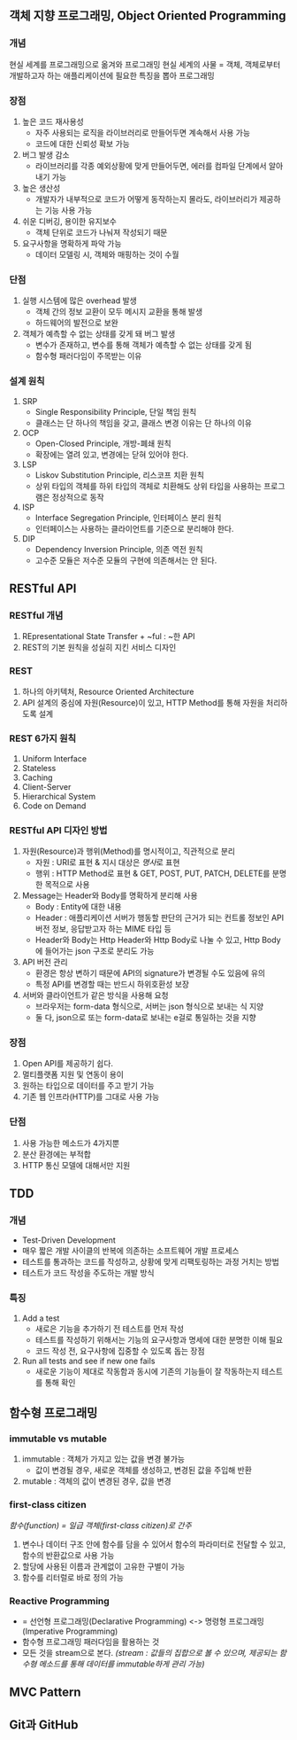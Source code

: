 ## 객체 지향 프로그래밍, Object Oriented Programming

### 개념
현실 세계를 프로그래밍으로 옮겨와 프로그래밍
현실 세계의 사물 = 객체, 객체로부터 개발하고자 하는 애플리케이션에 필요한 특징을 뽑아  프로그래밍

### 장점
1. 높은 코드 재사용성
    - 자주 사용되는 로직을 라이브러리로 만들어두면 계속해서 사용 가능
    - 코드에 대한 신뢰성 확보 가능
2. 버그 발생 감소
    - 라이브러리를 각종 예외상황에 맞게 만들어두면, 에러를 컴파일 단계에서 알아내기 가능
3. 높은 생산성
    - 개발자가 내부적으로 코드가 어떻게 동작하는지 몰라도, 라이브러리가 제공하는 기능 사용 가능
4. 쉬운 디버깅, 용이한 유지보수
    - 객체 단위로 코드가 나눠져 작성되기 때문
5. 요구사항을 명확하게 파악 가능
    - 데이터 모델링 시, 객체와 매핑하는 것이 수월

### 단점
1. 실행 시스템에 많은 overhead 발생
    - 객체 간의 정보 교환이 모두 메시지 교환을 통해 발생
    - 하드웨어의 발전으로 보완
2. 객체가 예측할 수 없는 상태를 갖게 돼 버그 발생
    - 변수가 존재하고, 변수를 통해 객체가 예측할 수 없는 상태를 갖게 됨
    - 함수형 패러다임이 주목받는 이유

### 설계 원칙
1. SRP
    - Single Responsibility Principle, 단일 책임 원칙
    - 클래스는 단 하나의 책임을 갖고, 클래스 변경 이유는 단 하나의 이유
2. OCP
    - Open-Closed Principle, 개방-폐쇄 원칙
    - 확장에는 열려 있고, 변경에는 닫혀 있어야 한다.
3. LSP
    - Liskov Substitution Principle, 리스코프 치환 원칙
    - 상위 타입의 객체를 하위 타입의 객체로 치환해도 상위 타입을 사용하는 프로그램은 정상적으로 동작
4. ISP
    - Interface Segregation Principle, 인터페이스 분리 원칙
    - 인터페이스는 사용하는 클라이언트를 기준으로 분리해야 한다.
5. DIP
    - Dependency Inversion Principle, 의존 역전 원칙
    - 고수준 모듈은 저수준 모듈의 구현에 의존해서는 안 된다.

## RESTful API

### RESTful 개념
1. REpresentational State Transfer + ~ful : ~한 API
2. REST의 기본 원칙을 성실히 지킨 서비스 디자인

### REST
1. 하나의 아키텍처, Resource Oriented Architecture
2. API 설계의 중심에 자원(Resource)이 있고, HTTP Method를 통해 자원을 처리하도록 설계

### REST 6가지 원칙
1. Uniform Interface
2. Stateless
3. Caching
4. Client-Server
5. Hierarchical System
6. Code on Demand

### RESTful API 디자인 방법
1. 자원(Resource)과 행위(Method)를 명시적이고, 직관적으로 분리
    - 자원 : URI로 표현 & 지시 대상은 *명사*로 표현
    - 행위 : HTTP Method로 표현 & GET, POST, PUT, PATCH, DELETE를 분명한 목적으로 사용
2. Message는 Header와 Body를 명확하게 분리해 사용
    - Body : Entity에 대한 내용
    - Header : 애플리케이션 서버가 행동할 판단의 근거가 되는 컨트롤 정보인 API 버전 정보, 응답받고자 하는 MIME 타입 등
    - Header와 Body는 Http Header와 Http Body로 나눌 수 있고, Http Body에 들어가는 json 구조로 분리도 가능
3.  API 버전 관리
    - 환경은 항상 변하기 때문에 API의 signature가 변경될 수도 있음에 유의
    - 특정 API를 변경할 때는 반드시 하위호환성 보장
4.  서버와 클라이언트가 같은 방식을 사용해 요청
    - 브라우저는 form-data 형식으로, 서버는 json 형식으로 보내는 식 지양
    - 둘 다, json으로 또는 form-data로 보내는 e걸로 통일하는 것을 지향

### 장점
1. Open API를 제공하기 쉽다.
2. 멀티플랫폼 지원 및 연동이 용이
3. 원하는 타입으로 데이터를 주고 받기 가능
4. 기존 웹 인프라(HTTP)를 그대로 사용 가능

### 단점
1. 사용 가능한 메소드가 4가지뿐
2. 분산 환경에는 부적합
3. HTTP 통신 모델에 대해서만 지원

## TDD

### 개념
- Test-Driven Development
- 매우 짧은 개발 사이클의 반복에 의존하는 소프트웨어 개발 프로세스
- 테스트를 통과하는 코드를 작성하고, 상황에 맞게 리팩토링하는 과정 거치는 방법
- 테스트가 코드 작성을 주도하는 개발 방식

### 특징
1. Add a test
    - 새로은 기능을 추가하기 전 테스트를 먼저 작성
    - 테스트를 작성하기 위해서는 기능의 요구사항과 명세에 대한 분명한 이해 필요
    - 코드 작성 전, 요구사항에 집중할 수 있도록 돕는 장점
2. Run all tests and see if new one fails
    - 새로운 기능이 제대로 작동함과 동시에 기존의 기능들이 잘 작동하는지 테스트를 통해 확인

## 함수형 프로그래밍

### immutable vs mutable
1. immutable :  객체가 가지고 있는 값을 변경 불가능
    - 값이 변경될 경우, 새로운 객체를 생성하고, 변경된 값을 주입해 반환
2. mutable : 객체의 값이 변경된 경우, 값을 변경

### first-class citizen
*함수(function) = 일급 객체(first-class citizen)로 간주*
1. 변수나 데이터 구조 안에 함수를 담을 수 있어서 함수의 파라미터로 전달할 수 있고, 함수의 반환값으로 사용 가능
2. 할당에 사용된 이름과 관계없이 고유한 구별이 가능
3. 함수를 리터럴로 바로 정의 가능

### Reactive Programming
- = 선언형 프로그래밍(Declarative Programming) <-> 명령형 프로그래밍(Imperative Programming)
- 함수형 프로그래밍 패러다임을 활용하는 것
- 모든 것을 stream으로 본다.
*(stream : 값들의 집합으로 볼 수 있으며, 제공되는 함수형 메소드를 통해 데이터를 immutable하게 관리 가능)*

## MVC Pattern

## Git과 GitHub
